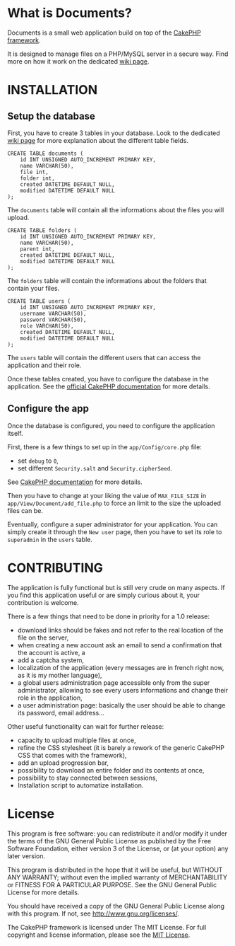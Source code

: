 What is Documents?
==================

Documents is a small web application build on top of the [CakePHP framework](http://cakephp.org/).

It is designed to manage files on a PHP/MySQL server in a secure way. Find more on how it work on the dedicated [wiki page]().

# INSTALLATION

## Setup the database

First, you have to create 3 tables in your database. Look to the dedicated [wiki page]() for more explanation about the different table fields.

```
CREATE TABLE documents (
	id INT UNSIGNED AUTO_INCREMENT PRIMARY KEY,
	name VARCHAR(50),
	file int,
	folder int,
	created DATETIME DEFAULT NULL,
	modified DATETIME DEFAULT NULL
);
```

The ```documents``` table will contain all the informations about the files you will upload.

```
CREATE TABLE folders (
	id INT UNSIGNED AUTO_INCREMENT PRIMARY KEY,
	name VARCHAR(50),
	parent int,
	created DATETIME DEFAULT NULL,
	modified DATETIME DEFAULT NULL
);
```

The ```folders``` table will contain the informations about the folders that contain your files.

```
CREATE TABLE users (
	id INT UNSIGNED AUTO_INCREMENT PRIMARY KEY,
	username VARCHAR(50),
	password VARCHAR(50),
	role VARCHAR(50),
	created DATETIME DEFAULT NULL,
	modified DATETIME DEFAULT NULL
);
```

The ```users``` table will contain the different users that can access the application and their role.

Once these tables created, you have to configure the database in the application. See the [official CakePHP documentation](http://book.cakephp.org/2.0/en/development/configuration.html#database-configuration) for more details.

## Configure the app

Once the database is configured, you need to configure the application itself.

First, there is a few things to set up in the ```app/Config/core.php``` file:
* set ```debug``` to ```0```,
* set different ```Security.salt``` and ```Security.cipherSeed```.

See [CakePHP documentation](http://book.cakephp.org/2.0/en/development/configuration.html#core-configuration) for more details.

Then you have to change at your liking the value of ```MAX_FILE_SIZE``` in ```app/View/Document/add_file.php``` to force an limit to the size the uploaded files can be.

Eventually, configure a super administrator for your application. You can simply create it through the ```New user``` page, then you have to set its role to ```superadmin``` in the ```users``` table.

# CONTRIBUTING

The application is fully functional but is still very crude on many aspects. If you find this application useful or are simply curious about it, your contribution is welcome.

There is a few things that need to be done in priority for a 1.0 release:
* download links should be fakes and not refer to the real location of the file on the server,
* when creating a new account ask an email to send a confirmation that the account is active, a
* add a captcha system,
* localization of the application (every messages are in french right now, as it is my mother language),
* a global users administration page accessible only from the super administrator, allowing to see every users informations and change their role in the application,
* a user administration page: basically the user should be able to change its password, email address…

Other useful functionality can wait for further release:
* capacity to upload multiple files at once,
* refine the CSS stylesheet (it is barely a rework of the generic CakePHP CSS that comes with the framework),
* add an upload progression bar,
* possibility to download an entire folder and its contents at once,
* possibility to stay connected between sessions,
* Installation script to automatize installation.

# License

This program is free software: you can redistribute it and/or modify it under the terms of the GNU General Public License as published by the Free Software Foundation, either version 3 of the License, or (at your option) any later version.

This program is distributed in the hope that it will be useful, but WITHOUT ANY WARRANTY; without even the implied warranty of MERCHANTABILITY or FITNESS FOR A PARTICULAR PURPOSE.  See the GNU General Public License for more details.

You should have received a copy of the GNU General Public License along with this program.  If not, see <http://www.gnu.org/licenses/>.

The CakePHP framework is licensed under The MIT License. For full copyright and license information, please see the [MIT License](http://www.opensource.org/licenses/mit-license.php).